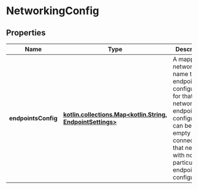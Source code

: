 # NetworkingConfig

## Properties

| Name                | Type                                                                                     | Description                                                                                                                                                                              | Notes      |
|---------------------|------------------------------------------------------------------------------------------|------------------------------------------------------------------------------------------------------------------------------------------------------------------------------------------|------------|
| **endpointsConfig** | [**kotlin.collections.Map&lt;kotlin.String, EndpointSettings&gt;**](EndpointSettings.md) | A mapping of network name to endpoint configuration for that network. The endpoint configuration can be left empty to connect to that network with no particular endpoint configuration. | [optional] |



